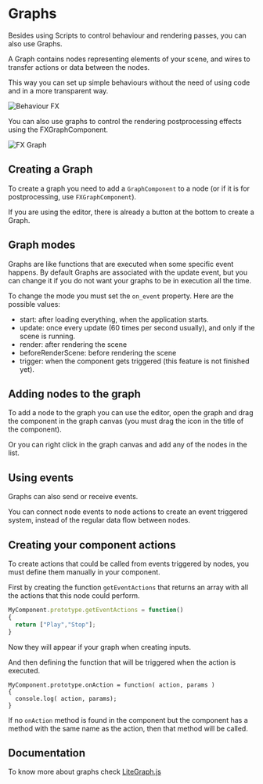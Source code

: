 # Graphs #

Besides using Scripts to control behaviour and rendering passes, you can also use Graphs.

A Graph contains nodes representing elements of your scene, and wires to transfer actions or data between the nodes.

This way you can set up simple behaviours without the need of using code and in a more transparent way.

![Behaviour FX](imgs/example-behaviour-graph.png "Behaviour Graph")

You can also use graphs to control the rendering postprocessing effects using the FXGraphComponent.

![FX Graph](imgs/example-fx-graph.png "FX Graph")

## Creating a Graph

To create a graph you need to add a ```GraphComponent``` to a node (or if it is for postprocessing, use ```FXGraphComponent```).

If you are using the editor, there is already a button at the bottom to create a Graph.

## Graph modes

Graphs are like functions that are executed when some specific event happens. By default Graphs are associated with the update event, but you can change it if you do not want your graphs to be in execution all the time.

To change the mode you must set the ```on_event``` property. Here are the possible values:

- start: after loading everything, when the application starts.
- update: once every update (60 times per second usually), and only if the scene is running.
- render: after rendering the scene
- beforeRenderScene: before rendering the scene
- trigger: when the component gets triggered (this feature is not finished yet).

## Adding nodes to the graph

To add a node to the graph you can use the editor, open the graph and drag the component in the graph canvas (you must drag the icon in the title of the component).

Or you can right click in the graph canvas and add any of the nodes in the list.

## Using events

Graphs can also send or receive events.

You can connect node events to node actions to create an event triggered system, instead of the regular data flow between nodes.

## Creating your component actions

To create actions that could be called from events triggered by nodes, you must define them manually in your component.

First by creating the function ```getEventActions``` that returns an array with all the actions that this node could perform.

```js
MyComponent.prototype.getEventActions = function()
{
  return ["Play","Stop"];
}
```

Now they will appear if your graph when creating inputs.

And then defining the function that will be triggered when the action is executed.

```
MyComponent.prototype.onAction = function( action, params )
{
  console.log( action, params);
}
```

If no ```onAction``` method is found in the component but the component has a method with the same name as the action, then that method will be called.


## Documentation

To know more about graphs check [LiteGraph.js](https://github.com/jagenjo/litegraph.js)
